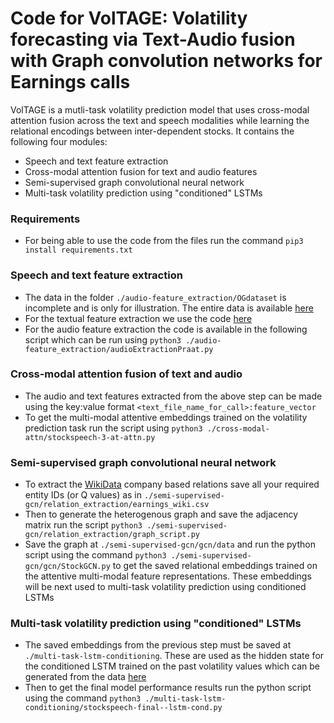 # Code for VolTAGE: Volatility forecasting via Text-Audio fusion with Graph convolution networks for Earnings calls

VolTAGE is a mutli-task volatility prediction model that uses cross-modal attention fusion across the text and speech modalities while learning the relational encodings between inter-dependent stocks. It contains the following four modules:

  - Speech and text feature extraction
  - Cross-modal attention fusion for text and audio features
  - Semi-supervised graph convolutional neural network
  - Multi-task volatility prediction using "conditioned" LSTMs

### Requirements

  - For being able to use the code from the files run the command ```pip3 install requirements.txt```

### Speech and text feature extraction

  - The data in the folder ```./audio-feature_extraction/OGdataset``` is incomplete and is only for illustration. The entire data is available [here](https://drive.google.com/file/d/15wtWZvSJicF_Ur2V45lCyCjNJQ7QfXth/view)
  - For the textual feature extraction we use the code [here](https://github.com/abhijeet3922/finbert_embedding)
  - For the audio feature extraction the code is available in the following script which can be run using ```python3 ./audio-feature_extraction/audioExtractionPraat.py```

### Cross-modal attention fusion of text and audio

 - The audio and text features extracted from the above step can be made using the key:value format ```<text_file_name_for_call>:feature_vector```
 - To get the multi-modal attentive embeddings trained on the volatility prediction task run the script using ```python3 ./cross-modal-attn/stockspeech-3-at-attn.py```

### Semi-supervised graph convolutional neural network

 - To extract the [WikiData](https://www.mediawiki.org/wiki/Wikibase/DataModel/JSON) company based relations save all your required entity IDs (or Q values) as in ```./semi-supervised-gcn/relation_extraction/earnings_wiki.csv``` 
 - Then to generate the heterogenous graph and save the adjacency matrix run the script ```python3 ./semi-supervised-gcn/relation_extraction/graph_script.py```
 - Save the graph at ```./semi-supervised-gcn/gcn/data``` and run the python script using the command ```python3 ./semi-supervised-gcn/gcn/StockGCN.py``` to get the saved relational embeddings trained on the attentive multi-modal feature representations. These embeddings will be next used to multi-task volatility prediction using conditioned LSTMs
 
### Multi-task volatility prediction using "conditioned" LSTMs

 - The saved embeddings from the previous step must be saved at ```./multi-task-lstm-conditioning```. These are used as the hidden state for the conditioned LSTM trained on the past volatility values which can be generated from the data [here](https://finance.yahoo.com/)
 - Then to get the final model performance results run the python script using the command ```python3 ./multi-task-lstm-conditioning/stockspeech-final--lstm-cond.py```
